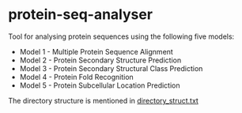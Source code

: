 # protein-seq-analyser

Tool for analysing protein sequences using the following five models:

* Model 1 - Multiple Protein Sequence Alignment
* Model 2 - Protein Secondary Structure Prediction
* Model 3 - Protein Secondary Structural Class Prediction
* Model 4 - Protein Fold Recognition
* Model 5 - Protein Subcellular Location Prediction

The directory structure is mentioned in [directory_struct.txt](https://github.com/SaurabhAgarwala/protein-seq-analyser/blob/master/directory_struct.txt)